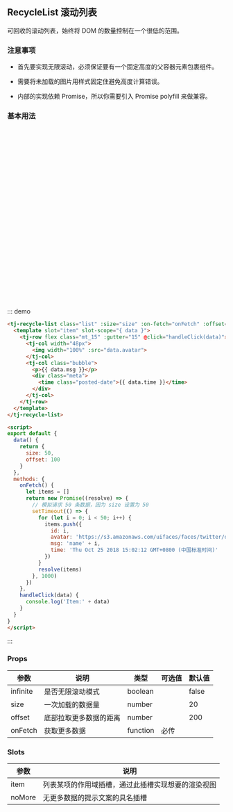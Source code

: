 ## RecycleList 滚动列表

可回收的滚动列表，始终将 DOM 的数量控制在一个很低的范围。

### 注意事项

- 首先要实现无限滚动，必须保证要有一个固定高度的父容器元素包裹组件。

- 需要将未加载的图片用样式固定住避免高度计算错误。

- 内部的实现依赖 Promise，所以你需要引入 Promise polyfill 来做兼容。

### 基本用法

<div class="demo-block mt_15" style="height: 400px">
<tj-recycle-list class="list" :size="size" :on-fetch="onFetch" :offset="offset">
  <template slot="item" slot-scope="{ data }">
    <tj-row flex class="mt_15" :gutter="15" @click="handleClick(data)">
      <tj-col width="48px">
        <img width="100%" :src="data.avatar">
      </tj-col>
      <tj-col class="bubble">
        <p>{{ data.msg }}</p>
        <div class="meta">
          <time class="posted-date">{{ data.time }}</time>
        </div>
      </tj-col>
    </tj-row>
  </template>
</tj-recycle-list>

<script>
export default {
  data() {
    return {
      size: 50,
      offset: 100
    }
  },
  methods: {
    onFetch() {
      let items = []
      return new Promise((resolve) => {
        // 模拟请求 50 条数据，因为 size 设置为 50
        setTimeout(() => {
          for (let i = 0; i < 50; i++) {
            items.push({
              id: i,
              avatar: 'https://s3.amazonaws.com/uifaces/faces/twitter/danpliego/128.jpg',
              msg: 'name' + i,
              time: 'Thu Oct 25 2018 15:02:12 GMT+0800 (中国标准时间)'
            })
          }
          resolve(items)
        }, 1000)
      })
    },
    handleClick(data) {
      console.log('Item:' + data)
    }
  }
}
</script>
</div>

::: demo
```html
<tj-recycle-list class="list" :size="size" :on-fetch="onFetch" :offset="offset">
  <template slot="item" slot-scope="{ data }">
    <tj-row flex class="mt_15" :gutter="15" @click="handleClick(data)">
      <tj-col width="48px">
        <img width="100%" :src="data.avatar">
      </tj-col>
      <tj-col class="bubble">
        <p>{{ data.msg }}</p>
        <div class="meta">
          <time class="posted-date">{{ data.time }}</time>
        </div>
      </tj-col>
    </tj-row>
  </template>
</tj-recycle-list>

<script>
export default {
  data() {
    return {
      size: 50,
      offset: 100
    }
  },
  methods: {
    onFetch() {
      let items = []
      return new Promise((resolve) => {
        // 模拟请求 50 条数据，因为 size 设置为 50
        setTimeout(() => {
          for (let i = 0; i < 50; i++) {
            items.push({
              id: i,
              avatar: 'https://s3.amazonaws.com/uifaces/faces/twitter/danpliego/128.jpg',
              msg: 'name' + i,
              time: 'Thu Oct 25 2018 15:02:12 GMT+0800 (中国标准时间)'
            })
          }
          resolve(items)
        }, 1000)
      })
    },
    handleClick(data) {
      console.log('Item:' + data)
    }
  }
}
</script>
```
:::

### Props
| 参数 | 说明 | 类型 | 可选值 | 默认值 |
| ----- | ----- | ----- | -----  | ----- |
| infinite | 是否无限滚动模式 | boolean | | false |
| size | 一次加载的数据量 | number | | 20 |
| offset | 底部拉取更多数据的距离 | number | | 200 |
| onFetch | 获取更多数据 | function | 必传 | |

### Slots
| 参数      | 说明          |
|---------- |-------------- |
| item | 列表某项的作用域插槽，通过此插槽实现想要的渲染视图 |
| noMore | 无更多数据的提示文案的具名插槽 |